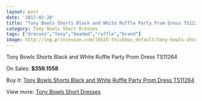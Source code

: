 ```yaml
---
layout: post
date: '2017-02-28'
title: "Tony Bowls Shorts Black and White Ruffle Party Prom Dress TS11264"
category: Tony Bowls Short Dresses
tags: ["dresses","tony","beaded","ruffle","brand"]
image: http://img.princessan.com/19525-thickbox_default/tony-bowls-shorts-black-and-white-ruffle-party-prom-dress-ts11264.jpg
---
```

Tony Bowls Shorts Black and White Ruffle Party Prom Dress TS11264

On Sales: **$359.1558**
<a href="https://www.princessan.com/en/tony-bowls-short-dresses/8754-tony-bowls-shorts-black-and-white-ruffle-party-prom-dress-ts11264.html"><amp-img layout="responsive" width="600" height="600" src="//img.princessan.com/19525-thickbox_default/tony-bowls-shorts-black-and-white-ruffle-party-prom-dress-ts11264.jpg" alt="Tony Bowls Shorts Black and White Ruffle Party Prom Dress TS11264 0" /></a>
<a href="https://www.princessan.com/en/tony-bowls-short-dresses/8754-tony-bowls-shorts-black-and-white-ruffle-party-prom-dress-ts11264.html"><amp-img layout="responsive" width="600" height="600" src="//img.princessan.com/19527-thickbox_default/tony-bowls-shorts-black-and-white-ruffle-party-prom-dress-ts11264.jpg" alt="Tony Bowls Shorts Black and White Ruffle Party Prom Dress TS11264 1" /></a>
<a href="https://www.princessan.com/en/tony-bowls-short-dresses/8754-tony-bowls-shorts-black-and-white-ruffle-party-prom-dress-ts11264.html"><amp-img layout="responsive" width="600" height="600" src="//img.princessan.com/19526-thickbox_default/tony-bowls-shorts-black-and-white-ruffle-party-prom-dress-ts11264.jpg" alt="Tony Bowls Shorts Black and White Ruffle Party Prom Dress TS11264 2" /></a>

Buy it: [Tony Bowls Shorts Black and White Ruffle Party Prom Dress TS11264](https://www.princessan.com/en/tony-bowls-short-dresses/8754-tony-bowls-shorts-black-and-white-ruffle-party-prom-dress-ts11264.html "Tony Bowls Shorts Black and White Ruffle Party Prom Dress TS11264")

View more: [Tony Bowls Short Dresses](https://www.princessan.com/en/70-tony-bowls-short-dresses "Tony Bowls Short Dresses")